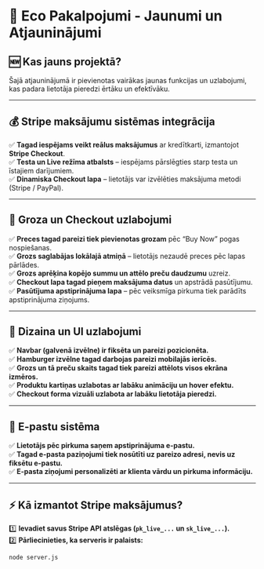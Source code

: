 # 🌿 Eco Pakalpojumi - Jaunumi un Atjauninājumi  

## **🆕 Kas jauns projektā?**  
Šajā atjauninājumā ir pievienotas vairākas jaunas funkcijas un uzlabojumi, kas padara lietotāja pieredzi ērtāku un efektīvāku.  

---

## **💰 Stripe maksājumu sistēmas integrācija**  
✅ **Tagad iespējams veikt reālus maksājumus** ar kredītkarti, izmantojot **Stripe Checkout**.  
✅ **Testa un Live režīma atbalsts** – iespējams pārslēgties starp testa un īstajiem darījumiem.  
✅ **Dinamiska Checkout lapa** – lietotājs var izvēlēties maksājuma metodi (Stripe / PayPal).  

---

## **🛒 Groza un Checkout uzlabojumi**  
✅ **Preces tagad pareizi tiek pievienotas grozam** pēc “Buy Now” pogas nospiešanas.  
✅ **Grozs saglabājas lokālajā atmiņā** – lietotājs nezaudē preces pēc lapas pārlādes.  
✅ **Grozs aprēķina kopējo summu un attēlo preču daudzumu** uzreiz.  
✅ **Checkout lapa tagad pieņem maksājuma datus** un apstrādā pasūtījumu.  
✅ **Pasūtījuma apstiprinājuma lapa** – pēc veiksmīga pirkuma tiek parādīts apstiprinājuma ziņojums.  

---

## **🎨 Dizaina un UI uzlabojumi**  
✅ **Navbar (galvenā izvēlne) ir fiksēta un pareizi pozicionēta.**  
✅ **Hamburger izvēlne tagad darbojas pareizi mobilajās ierīcēs.**  
✅ **Grozs un tā preču skaits tagad tiek pareizi attēlots visos ekrāna izmēros.**  
✅ **Produktu kartiņas uzlabotas ar labāku animāciju un hover efektu.**  
✅ **Checkout forma vizuāli uzlabota ar labāku lietotāja pieredzi.**  

---

## **📨 E-pastu sistēma**  
✅ **Lietotājs pēc pirkuma saņem apstiprinājuma e-pastu.**  
✅ **Tagad e-pasta paziņojumi tiek nosūtīti uz pareizo adresi, nevis uz fiksētu e-pastu.**  
✅ **E-pasta ziņojumi personalizēti ar klienta vārdu un pirkuma informāciju.**  

---

## **⚡ Kā izmantot Stripe maksājumus?**  
1️⃣ **Ievadiet savus Stripe API atslēgas (`pk_live_...` un `sk_live_...`).**  
2️⃣ **Pārliecinieties, ka serveris ir palaists:**  
   ```sh
   node server.js
